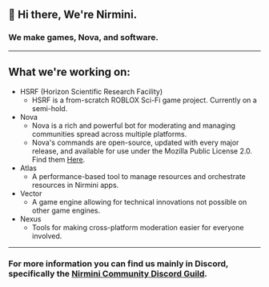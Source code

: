 ## :wave: Hi there, We're Nirmini.
### We make games, Nova, and software.
---
## What we're working on:
- HSRF (Horizon Scientific Research Facility)
  - HSRF is a from-scratch ROBLOX Sci-Fi game project. Currently on a semi-hold.
- Nova
  - Nova is a rich and powerful bot for moderating and managing communities spread across multiple platforms.
  - Nova's commands are open-source, updated with every major release, and available for use under the Mozilla Public License 2.0. Find them [Here](https://github.com/Nirmini/NovaBot-Commands).
- Atlas
  - A performance-based tool to manage resources and orchestrate resources in Nirmini apps.
- Vector
  - A game engine allowing for technical innovations not possible on other game engines.
- Nexus
  - Tools for making cross-platform moderation easier for everyone involved.
---
### For more information you can find us mainly in Discord, specifically the [Nirmini Community Discord Guild](https://discord.gg/9Y7aZejzUH).
